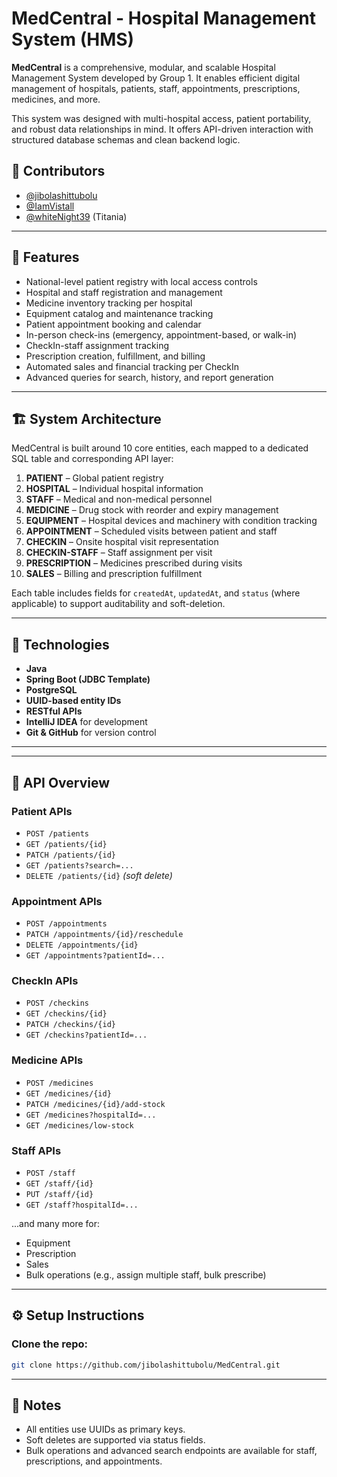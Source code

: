# MedCentral - Hospital Management System (HMS)

**MedCentral** is a comprehensive, modular, and scalable Hospital Management System developed by Group 1. It enables efficient digital management of hospitals, patients, staff, appointments, prescriptions, medicines, and more.

This system was designed with multi-hospital access, patient portability, and robust data relationships in mind. It offers API-driven interaction with structured database schemas and clean backend logic.

## 👥 Contributors

- [@jibolashittubolu](https://github.com/jibolashittubolu)
- [@IamVistall](https://github.com/IamVistall)
- [@whiteNight39](https://github.com/whiteNight39) (Titania)

---

## 📌 Features

- National-level patient registry with local access controls
- Hospital and staff registration and management
- Medicine inventory tracking per hospital
- Equipment catalog and maintenance tracking
- Patient appointment booking and calendar
- In-person check-ins (emergency, appointment-based, or walk-in)
- CheckIn-staff assignment tracking
- Prescription creation, fulfillment, and billing
- Automated sales and financial tracking per CheckIn
- Advanced queries for search, history, and report generation

---

## 🏗️ System Architecture

MedCentral is built around 10 core entities, each mapped to a dedicated SQL table and corresponding API layer:

1. **PATIENT** – Global patient registry
2. **HOSPITAL** – Individual hospital information
3. **STAFF** – Medical and non-medical personnel
4. **MEDICINE** – Drug stock with reorder and expiry management
5. **EQUIPMENT** – Hospital devices and machinery with condition tracking
6. **APPOINTMENT** – Scheduled visits between patient and staff
7. **CHECKIN** – Onsite hospital visit representation
8. **CHECKIN-STAFF** – Staff assignment per visit
9. **PRESCRIPTION** – Medicines prescribed during visits
10. **SALES** – Billing and prescription fulfillment

Each table includes fields for `createdAt`, `updatedAt`, and `status` (where applicable) to support auditability and soft-deletion.

---

## 🧠 Technologies

- **Java**
- **Spring Boot (JDBC Template)**
- **PostgreSQL**
- **UUID-based entity IDs**
- **RESTful APIs**
- **IntelliJ IDEA** for development
- **Git & GitHub** for version control

---

---

## 🔌 API Overview

### Patient APIs
- `POST /patients`
- `GET /patients/{id}`
- `PATCH /patients/{id}`
- `GET /patients?search=...`
- `DELETE /patients/{id}` *(soft delete)*

### Appointment APIs
- `POST /appointments`
- `PATCH /appointments/{id}/reschedule`
- `DELETE /appointments/{id}`
- `GET /appointments?patientId=...`

### CheckIn APIs
- `POST /checkins`
- `GET /checkins/{id}`
- `PATCH /checkins/{id}`
- `GET /checkins?patientId=...`

### Medicine APIs
- `POST /medicines`
- `GET /medicines/{id}`
- `PATCH /medicines/{id}/add-stock`
- `GET /medicines?hospitalId=...`
- `GET /medicines/low-stock`

### Staff APIs
- `POST /staff`
- `GET /staff/{id}`
- `PUT /staff/{id}`
- `GET /staff?hospitalId=...`

...and many more for:
- Equipment
- Prescription
- Sales
- Bulk operations (e.g., assign multiple staff, bulk prescribe)

---

## ⚙️ Setup Instructions

### Clone the repo:
   ```bash
   git clone https://github.com/jibolashittubolu/MedCentral.git
```
---

## 🔐 Notes

- All entities use UUIDs as primary keys.
- Soft deletes are supported via status fields.
- Bulk operations and advanced search endpoints are available for staff, prescriptions, and appointments.
